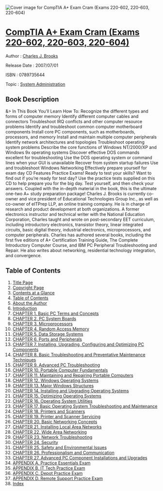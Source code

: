![Cover image for CompTIA A+ Exam Cram (Exams 220-602, 220-603, 220-604)](https://imgdetail.ebookreading.net/cover/cover/system_admin/EB0789735644.jpg)

[CompTIA A+ Exam Cram (Exams 220-602, 220-603, 220-604)](https://ebookreading.net/view/book/CompTIA+A%2B+Exam+Cram+%28Exams+220-602%2C+220-603%2C+220-604%29-EB0789735644_1.html "CompTIA A+ Exam Cram (Exams 220-602, 220-603, 220-604)")
====================================================================================================================

Author : [Charles J. Brooks](https://ebookreading.net/search/author/Charles+J.+Brooks)

Release Date : 2007/07/01

ISBN : 0789735644

Topic : [System Administration](https://ebookreading.net/search/category/system-administration)

Book Description
-----------------

&amp;&gt;
In This Book You’ll Learn How To:
Recognize the different types and forms of computer memory
Identify different computer cables and connectors
Troubleshoot IRQ conflicts and other computer resource problems
Identify and troubleshoot common computer motherboard components
Install core PC components, such as motherboards, processors, and memory
Install and maintain multiple computer peripherals
Identify network architectures and topologies
Troubleshoot operating system problems
Describe the core functions of Windows NT/2000/XP and Windows 9x operating systems
Discover effective DOS commands excellent for troubleshooting
Use the DOS operating system or command lines when your GUI is unavailable
Recover from system startup failures
Use and troubleshoot Windows Networking
Effectively prepare yourself for exam day
CD Features Practice Exams!
Ready to test your skills? Want to find out if you’re ready for test day? Use the practice tests supplied on this CD to help prepare you for the big day. Test yourself, and then check your answers. Coupled with the in-depth material in the book, this is the ultimate one-two A+ study preparation package!
Charles J. Brooks is currently co-owner and vice president of Educational Technologies Group Inc., as well as co-owner of eITPrep LLP, an online training company. He is in charge of research and product development at both organizations. A former electronics instructor and technical writer with the National Education Corporation, Charles taught and wrote on post-secondary EET curriculum, including introductory electronics, transistor theory, linear integrated circuits, basic digital theory, industrial electronics, microprocessors, and computer peripherals. Charles has authored several books, including the first five editions of A+ Certification Training Guide, The Complete Introductory Computer Course, and IBM PC Peripheral Troubleshooting and Repair. He also writes about networking, residential technology integration, and convergence.
              
Table of Contents
-----------------

1. [Title Page](https://ebookreading.net/view/book/CompTIA+A%2B+Exam+Cram+%28Exams+220-602%2C+220-603%2C+220-604%29-EB0789735644_2.html#title)
1. [Copyright Page](https://ebookreading.net/view/book/CompTIA+A%2B+Exam+Cram+%28Exams+220-602%2C+220-603%2C+220-604%29-EB0789735644_2.html#copy)
1. [Contents at a Glance](https://ebookreading.net/view/book/CompTIA+A%2B+Exam+Cram+%28Exams+220-602%2C+220-603%2C+220-604%29-EB0789735644_3.html)
1. [Table of Contents](https://ebookreading.net/view/book/CompTIA+A%2B+Exam+Cram+%28Exams+220-602%2C+220-603%2C+220-604%29-EB0789735644_4.html)
1. [About the Author](https://ebookreading.net/view/book/CompTIA+A%2B+Exam+Cram+%28Exams+220-602%2C+220-603%2C+220-604%29-EB0789735644_5.html)
1. [Introduction](https://ebookreading.net/view/book/CompTIA+A%2B+Exam+Cram+%28Exams+220-602%2C+220-603%2C+220-604%29-EB0789735644_9.html)
1. [CHAPTER 1. Basic PC Terms and Concepts](https://ebookreading.net/view/book/CompTIA+A%2B+Exam+Cram+%28Exams+220-602%2C+220-603%2C+220-604%29-EB0789735644_10.html)
1. [CHAPTER 2. PC System Boards](https://ebookreading.net/view/book/CompTIA+A%2B+Exam+Cram+%28Exams+220-602%2C+220-603%2C+220-604%29-EB0789735644_11.html)
1. [CHAPTER 3. Microprocessors](https://ebookreading.net/view/book/CompTIA+A%2B+Exam+Cram+%28Exams+220-602%2C+220-603%2C+220-604%29-EB0789735644_12.html)
1. [CHAPTER 4. Random Access Memory](https://ebookreading.net/view/book/CompTIA+A%2B+Exam+Cram+%28Exams+220-602%2C+220-603%2C+220-604%29-EB0789735644_13.html)
1. [CHAPTER 5. Data Storage Systems](https://ebookreading.net/view/book/CompTIA+A%2B+Exam+Cram+%28Exams+220-602%2C+220-603%2C+220-604%29-EB0789735644_14.html)
1. [CHAPTER 6. Ports and Peripherals](https://ebookreading.net/view/book/CompTIA+A%2B+Exam+Cram+%28Exams+220-602%2C+220-603%2C+220-604%29-EB0789735644_15.html)
1. [CHAPTER 7. Installing, Upgrading, Configuring and Optimizing PC Components](https://ebookreading.net/view/book/CompTIA+A%2B+Exam+Cram+%28Exams+220-602%2C+220-603%2C+220-604%29-EB0789735644_16.html)
1. [CHAPTER 8. Basic Troubleshooting and Preventative Maintenance Techniques](https://ebookreading.net/view/book/CompTIA+A%2B+Exam+Cram+%28Exams+220-602%2C+220-603%2C+220-604%29-EB0789735644_17.html)
1. [CHAPTER 9. Advanced PC Troubleshooting](https://ebookreading.net/view/book/CompTIA+A%2B+Exam+Cram+%28Exams+220-602%2C+220-603%2C+220-604%29-EB0789735644_18.html)
1. [CHAPTER 10. Portable Computer Fundamentals](https://ebookreading.net/view/book/CompTIA+A%2B+Exam+Cram+%28Exams+220-602%2C+220-603%2C+220-604%29-EB0789735644_19.html)
1. [CHAPTER 11. Maintaining and Repairing Portable Computers](https://ebookreading.net/view/book/CompTIA+A%2B+Exam+Cram+%28Exams+220-602%2C+220-603%2C+220-604%29-EB0789735644_20.html)
1. [CHAPTER 12. Windows Operating Systems](https://ebookreading.net/view/book/CompTIA+A%2B+Exam+Cram+%28Exams+220-602%2C+220-603%2C+220-604%29-EB0789735644_21.html)
1. [CHAPTER 13. Major Windows Structures](https://ebookreading.net/view/book/CompTIA+A%2B+Exam+Cram+%28Exams+220-602%2C+220-603%2C+220-604%29-EB0789735644_22.html)
1. [CHAPTER 14. Installing and Upgrading Operating Systems](https://ebookreading.net/view/book/CompTIA+A%2B+Exam+Cram+%28Exams+220-602%2C+220-603%2C+220-604%29-EB0789735644_23.html)
1. [CHAPTER 15. Optimizing Operating Systems](https://ebookreading.net/view/book/CompTIA+A%2B+Exam+Cram+%28Exams+220-602%2C+220-603%2C+220-604%29-EB0789735644_24.html)
1. [CHAPTER 16. Operating System Utilities](https://ebookreading.net/view/book/CompTIA+A%2B+Exam+Cram+%28Exams+220-602%2C+220-603%2C+220-604%29-EB0789735644_25.html)
1. [CHAPTER 17. Basic Operating System Troubleshooting and Maintenance](https://ebookreading.net/view/book/CompTIA+A%2B+Exam+Cram+%28Exams+220-602%2C+220-603%2C+220-604%29-EB0789735644_26.html)
1. [CHAPTER 18. Printers and Scanners](https://ebookreading.net/view/book/CompTIA+A%2B+Exam+Cram+%28Exams+220-602%2C+220-603%2C+220-604%29-EB0789735644_27.html)
1. [CHAPTER 19. Printer and Scanner Servicing](https://ebookreading.net/view/book/CompTIA+A%2B+Exam+Cram+%28Exams+220-602%2C+220-603%2C+220-604%29-EB0789735644_28.html)
1. [CHAPTER 20. Basic Networking Concepts](https://ebookreading.net/view/book/CompTIA+A%2B+Exam+Cram+%28Exams+220-602%2C+220-603%2C+220-604%29-EB0789735644_29.html)
1. [CHAPTER 21. Installing Local Area Networks](https://ebookreading.net/view/book/CompTIA+A%2B+Exam+Cram+%28Exams+220-602%2C+220-603%2C+220-604%29-EB0789735644_30.html)
1. [CHAPTER 22. Wide Area Networking](https://ebookreading.net/view/book/CompTIA+A%2B+Exam+Cram+%28Exams+220-602%2C+220-603%2C+220-604%29-EB0789735644_31.html)
1. [CHAPTER 23. Network Troubleshooting](https://ebookreading.net/view/book/CompTIA+A%2B+Exam+Cram+%28Exams+220-602%2C+220-603%2C+220-604%29-EB0789735644_32.html)
1. [CHAPTER 24. Security](https://ebookreading.net/view/book/CompTIA+A%2B+Exam+Cram+%28Exams+220-602%2C+220-603%2C+220-604%29-EB0789735644_33.html)
1. [CHAPTER 25. Safety and Environmental Issues](https://ebookreading.net/view/book/CompTIA+A%2B+Exam+Cram+%28Exams+220-602%2C+220-603%2C+220-604%29-EB0789735644_34.html)
1. [CHAPTER 26. Professionalism and Communication](https://ebookreading.net/view/book/CompTIA+A%2B+Exam+Cram+%28Exams+220-602%2C+220-603%2C+220-604%29-EB0789735644_35.html)
1. [CHAPTER 27. Advanced PC Component Installations and Upgrades](https://ebookreading.net/view/book/CompTIA+A%2B+Exam+Cram+%28Exams+220-602%2C+220-603%2C+220-604%29-EB0789735644_36.html)
1. [APPENDIX A. Practice Essentials Exam](https://ebookreading.net/view/book/CompTIA+A%2B+Exam+Cram+%28Exams+220-602%2C+220-603%2C+220-604%29-EB0789735644_39.html)
1. [APPENDIX B. IT Tech Practice Exam](https://ebookreading.net/view/book/CompTIA+A%2B+Exam+Cram+%28Exams+220-602%2C+220-603%2C+220-604%29-EB0789735644_40.html)
1. [APPENDIX C. Depot Practice Exam](https://ebookreading.net/view/book/CompTIA+A%2B+Exam+Cram+%28Exams+220-602%2C+220-603%2C+220-604%29-EB0789735644_41.html)
1. [APPENDIX D. Remote Support Practice Exam](https://ebookreading.net/view/book/CompTIA+A%2B+Exam+Cram+%28Exams+220-602%2C+220-603%2C+220-604%29-EB0789735644_42.html)
1. [Index](https://ebookreading.net/view/book/CompTIA+A%2B+Exam+Cram+%28Exams+220-602%2C+220-603%2C+220-604%29-EB0789735644_37.html)

